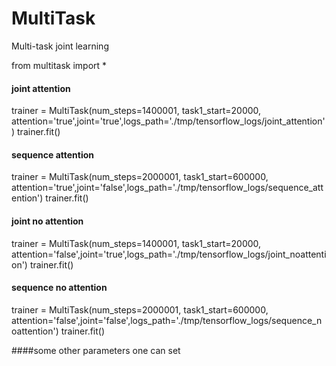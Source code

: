# MultiTask
Multi-task joint learning

from multitask import *
 
#### joint attention
trainer = MultiTask(num_steps=1400001, task1_start=20000, attention='true',joint='true',logs_path='./tmp/tensorflow_logs/joint_attention')
trainer.fit()

#### sequence attention
trainer = MultiTask(num_steps=2000001, task1_start=600000, attention='true',joint='false',logs_path='./tmp/tensorflow_logs/sequence_attention')
trainer.fit()

#### joint no attention
trainer = MultiTask(num_steps=1400001, task1_start=20000, attention='false',joint='true',logs_path='./tmp/tensorflow_logs/joint_noattention')
trainer.fit()

#### sequence no attention
trainer = MultiTask(num_steps=2000001, task1_start=600000, attention='false',joint='false',logs_path='./tmp/tensorflow_logs/sequence_noattention')
trainer.fit()

####some other parameters one can set

